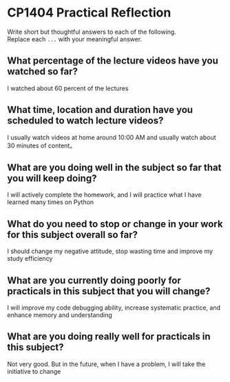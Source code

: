 # CP1404 Practical Reflection

Write short but thoughtful answers to each of the following.  
Replace each `...` with your meaningful answer.

## What percentage of the lecture videos have you watched so far?

I watched about 60 percent of the lectures

## What time, location and duration have you scheduled to watch lecture videos?

I usually watch videos at home around 10:00 AM and usually watch about 30 minutes of content。

## What are you doing well in the subject so far that you will keep doing?

I will actively complete the homework, and I will practice what I have learned many times on Python

## What do you need to stop or change in your work for this subject overall so far?

I should change my negative attitude, stop wasting time and improve my study efficiency

## What are you currently doing poorly for practicals in this subject that you will change?

I will improve my code debugging ability, increase systematic practice, and enhance memory and understanding

## What are you doing really well for practicals in this subject?

Not very good. But in the future, when I have a problem, I will take the initiative to change